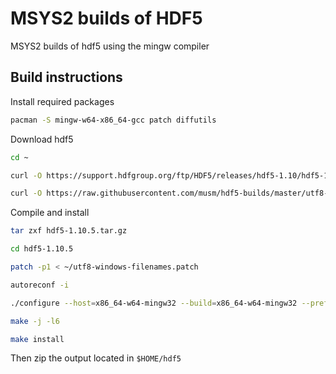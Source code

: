 # MSYS2 builds of HDF5

MSYS2 builds of hdf5 using the mingw compiler

## Build instructions

Install required packages

```sh
pacman -S mingw-w64-x86_64-gcc patch diffutils
```

Download hdf5

```sh
cd ~

curl -O https://support.hdfgroup.org/ftp/HDF5/releases/hdf5-1.10/hdf5-1.10.5/src/hdf5-1.10.5.tar.gz

curl -O https://raw.githubusercontent.com/musm/hdf5-builds/master/utf8-windows-filenames.patch
```

Compile and install

```sh
tar zxf hdf5-1.10.5.tar.gz

cd hdf5-1.10.5

patch -p1 < ~/utf8-windows-filenames.patch

autoreconf -i

./configure --host=x86_64-w64-mingw32 --build=x86_64-w64-mingw32 --prefix=$HOME/hdf5 CPPFLAGS="-D_GNU_SOURCE=1"

make -j -l6

make install
```

Then zip the output located in `$HOME/hdf5`
